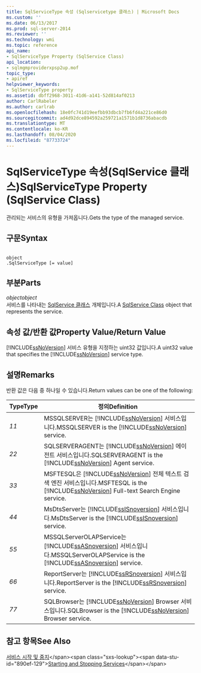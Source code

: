 ```yaml
---
title: SqlServiceType 속성 (Sqlservicetype 클래스) | Microsoft Docs
ms.custom: ''
ms.date: 06/13/2017
ms.prod: sql-server-2014
ms.reviewer: ''
ms.technology: wmi
ms.topic: reference
api_name:
- SqlServiceType Property (SqlService Class)
api_location:
- sqlmgmproviderxpsp2up.mof
topic_type:
- apiref
helpviewer_keywords:
- SqlServiceType property
ms.assetid: dbff2968-3011-41d6-a141-52d814af0213
author: CarlRabeler
ms.author: carlrab
ms.openlocfilehash: 18e0fc741d19eefbb93dbcb7fb6fd4a221ce86d0
ms.sourcegitcommit: ad4d92dce894592a259721a1571b1d8736abacdb
ms.translationtype: MT
ms.contentlocale: ko-KR
ms.lasthandoff: 08/04/2020
ms.locfileid: "87733724"
---
```

# <a name="sqlservicetype-property-sqlservice-class"></a><span data-ttu-id="890ef-102">SqlServiceType 속성(SqlService 클래스)</span><span class="sxs-lookup"><span data-stu-id="890ef-102">SqlServiceType Property (SqlService Class)</span></span>
  <span data-ttu-id="890ef-103">관리되는 서비스의 유형을 가져옵니다.</span><span class="sxs-lookup"><span data-stu-id="890ef-103">Gets the type of the managed service.</span></span>  
  
## <a name="syntax"></a><span data-ttu-id="890ef-104">구문</span><span class="sxs-lookup"><span data-stu-id="890ef-104">Syntax</span></span>  
  
```  
  
object  
.SqlServiceType [= value]  
```  
  
## <a name="parts"></a><span data-ttu-id="890ef-105">부분</span><span class="sxs-lookup"><span data-stu-id="890ef-105">Parts</span></span>  
 <span data-ttu-id="890ef-106">*object*</span><span class="sxs-lookup"><span data-stu-id="890ef-106">*object*</span></span>  
 <span data-ttu-id="890ef-107">서비스를 나타내는 [SqlService 클래스](sqlservice-class.md) 개체입니다.</span><span class="sxs-lookup"><span data-stu-id="890ef-107">A [SqlService Class](sqlservice-class.md) object that represents the service.</span></span>  
  
## <a name="property-valuereturn-value"></a><span data-ttu-id="890ef-108">속성 값/반환 값</span><span class="sxs-lookup"><span data-stu-id="890ef-108">Property Value/Return Value</span></span>  
 <span data-ttu-id="890ef-109">[!INCLUDE[ssNoVersion](../../../includes/ssnoversion-md.md)] 서비스 유형을 지정하는 uint32 값입니다.</span><span class="sxs-lookup"><span data-stu-id="890ef-109">A uint32 value that specifies the [!INCLUDE[ssNoVersion](../../../includes/ssnoversion-md.md)] service type.</span></span>  
  
## <a name="remarks"></a><span data-ttu-id="890ef-110">설명</span><span class="sxs-lookup"><span data-stu-id="890ef-110">Remarks</span></span>  
 <span data-ttu-id="890ef-111">반환 값은 다음 중 하나일 수 있습니다.</span><span class="sxs-lookup"><span data-stu-id="890ef-111">Return values can be one of the following:</span></span>  
  
|<span data-ttu-id="890ef-112">Type</span><span class="sxs-lookup"><span data-stu-id="890ef-112">Type</span></span>|<span data-ttu-id="890ef-113">정의</span><span class="sxs-lookup"><span data-stu-id="890ef-113">Definition</span></span>|  
|----------|----------------|  
|<span data-ttu-id="890ef-114">*1*</span><span class="sxs-lookup"><span data-stu-id="890ef-114">*1*</span></span>|<span data-ttu-id="890ef-115">MSSQLSERVER는 [!INCLUDE[ssNoVersion](../../../includes/ssnoversion-md.md)] 서비스입니다.</span><span class="sxs-lookup"><span data-stu-id="890ef-115">MSSQLSERVER is the [!INCLUDE[ssNoVersion](../../../includes/ssnoversion-md.md)] service.</span></span>|  
|<span data-ttu-id="890ef-116">*2*</span><span class="sxs-lookup"><span data-stu-id="890ef-116">*2*</span></span>|<span data-ttu-id="890ef-117">SQLSERVERAGENT는 [!INCLUDE[ssNoVersion](../../../includes/ssnoversion-md.md)] 에이전트 서비스입니다.</span><span class="sxs-lookup"><span data-stu-id="890ef-117">SQLSERVERAGENT is the [!INCLUDE[ssNoVersion](../../../includes/ssnoversion-md.md)] Agent service.</span></span>|  
|<span data-ttu-id="890ef-118">*3*</span><span class="sxs-lookup"><span data-stu-id="890ef-118">*3*</span></span>|<span data-ttu-id="890ef-119">MSFTESQL은 [!INCLUDE[ssNoVersion](../../../includes/ssnoversion-md.md)] 전체 텍스트 검색 엔진 서비스입니다.</span><span class="sxs-lookup"><span data-stu-id="890ef-119">MSFTESQL is the [!INCLUDE[ssNoVersion](../../../includes/ssnoversion-md.md)] Full-text Search Engine service.</span></span>|  
|<span data-ttu-id="890ef-120">*4*</span><span class="sxs-lookup"><span data-stu-id="890ef-120">*4*</span></span>|<span data-ttu-id="890ef-121">MsDtsServer는 [!INCLUDE[ssISnoversion](../../../includes/ssisnoversion-md.md)] 서비스입니다.</span><span class="sxs-lookup"><span data-stu-id="890ef-121">MsDtsServer is the [!INCLUDE[ssISnoversion](../../../includes/ssisnoversion-md.md)] service.</span></span>|  
|<span data-ttu-id="890ef-122">*5*</span><span class="sxs-lookup"><span data-stu-id="890ef-122">*5*</span></span>|<span data-ttu-id="890ef-123">MSSQLServerOLAPService는 [!INCLUDE[ssASnoversion](../../../includes/ssasnoversion-md.md)] 서비스입니다.</span><span class="sxs-lookup"><span data-stu-id="890ef-123">MSSQLServerOLAPService is the [!INCLUDE[ssASnoversion](../../../includes/ssasnoversion-md.md)] service.</span></span>|  
|<span data-ttu-id="890ef-124">*6*</span><span class="sxs-lookup"><span data-stu-id="890ef-124">*6*</span></span>|<span data-ttu-id="890ef-125">ReportServer는 [!INCLUDE[ssRSnoversion](../../../includes/ssrsnoversion-md.md)] 서비스입니다.</span><span class="sxs-lookup"><span data-stu-id="890ef-125">ReportServer is the [!INCLUDE[ssRSnoversion](../../../includes/ssrsnoversion-md.md)] service.</span></span>|  
|<span data-ttu-id="890ef-126">*7*</span><span class="sxs-lookup"><span data-stu-id="890ef-126">*7*</span></span>|<span data-ttu-id="890ef-127">SQLBrowser는 [!INCLUDE[ssNoVersion](../../../includes/ssnoversion-md.md)] Browser 서비스입니다.</span><span class="sxs-lookup"><span data-stu-id="890ef-127">SQLBrowser is the [!INCLUDE[ssNoVersion](../../../includes/ssnoversion-md.md)] Browser service.</span></span>|  
  
## <a name="see-also"></a><span data-ttu-id="890ef-128">참고 항목</span><span class="sxs-lookup"><span data-stu-id="890ef-128">See Also</span></span>  
 <span data-ttu-id="890ef-129">[서비스 시작 및 중지](https://technet.microsoft.com/library/ms174886\(v=sql.105\).aspx)</span><span class="sxs-lookup"><span data-stu-id="890ef-129">[Starting and Stopping Services](https://technet.microsoft.com/library/ms174886\(v=sql.105\).aspx)</span></span>  
  
  

